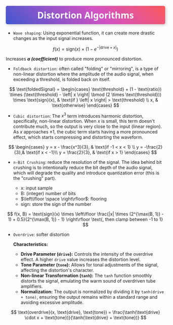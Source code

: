 <h1 style="color: white; background: linear-gradient(43deg, #4158D0 0%, #d253c3 58%, #FB5959 100%); text-align: center; padding: 10px; box-shadow: 3px 3px 10px rgba(0,0,0,0.2); font-family: 'Segoe UI', Tahoma, Geneva, Verdana, sans-serif; border-radius: 5px; text-transform: capitalize;">
    Distortion Algorithms
</h1>

- `Wave shaping`: Using exponential function, it can create more drastic changes as the input signal increases.
  
$$
f(x) = \text{sign}(x) \times (1 - e^{-|\text{drive} \times x|})
$$

  Increases ***a (coefficient)*** to produce more pronounced distortion.

- `Foldback distortion`: often called "folding" or "mirroring", is a type of non-linear distortion where the amplitude of the audio signal, when exceeding a threshold, is folded back on itself. 

$$
\text{foldedSignal} = 
\begin{cases} 
    \text{threshold} + (1 - \text{ratio}) \times (\text{threshold} - \left| x \right| \bmod (2 \times \text{threshold})) \times \text{sign}(x), & \text{if } \left| x \right| > \text{threshold} \\
    x, & \text{otherwise}
\end{cases}
$$

- `Cubic distortion`: The $x^3$ term introduces harmonic distortion, specifically, non-linear distortion. When $x$ is small, this term doesn't contribute much, so the output is very close to the input (linear region). As $x$ approaches ±1, the cubic term starts having a more pronounced effect, which starts compressing and distorting the waveform.

$$
\begin{cases} 
  y = x - \frac{x^3}{3}, & \text{if -1 < x < 1} \\
  y = -\frac{2}{3},& \text{if x < -1}\\
  y = \frac{2}{3}, & \text{if x > 1}
\end{cases}
$$


- `n-Bit Crushing`: reduce the resolution of the signal. The idea behind bit crushing is to intentionally reduce the bit depth of the audio signal, which will degrade the quality and introduce quantization error (this is the "crushing" part).

  - x: input sample
  - B: (integer) number of bits
  - $\left\lfloor \space \right\rfloor$: flooring
  - sign: store the sign of the number

$$
f(x, B) = \text{sign}(x) \times \left\lfloor \frac{|x| \times (2^{\max(B, 1)} - 1) + 0.5}{2^{\max(B, 1)} - 1} \right\rfloor \text{, then clamp between -1 to 1}
$$
  
- `Overdrive`: softer distortion

  **Characteristics:**

  - **Drive Parameter (`drive`):** Controls the intensity of the overdrive effect. A higher `drive` value increases the distortion level.
  - **Tone Parameter (`tone`):** Allows for tonal adjustments of the signal, affecting the distortion's character.
  - **Non-linear Transformation (`tanh`):** The `tanh` function smoothly distorts the signal, emulating the warm sound of overdriven tube amplifiers.
  - **Normalization:** The output is normalized by dividing it by `tanh(drive + tone)`, ensuring the output remains within a standard range and avoiding excessive amplitude.

$$
\text{overdrive}(x, \text{drive}, \text{tone}) = \frac{\tanh(\text{drive} \cdot x + \text{tone})}{\tanh(\text{drive} + \text{tone})}
$$